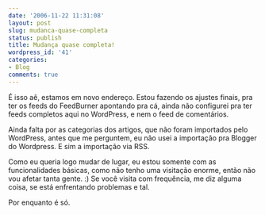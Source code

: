 ```yaml
---
date: '2006-11-22 11:31:08'
layout: post
slug: mudanca-quase-completa
status: publish
title: Mudança quase completa!
wordpress_id: '41'
categories:
- Blog
comments: true
---
```


É isso aê, estamos em novo endereço. Estou fazendo os ajustes finais, pra ter os feeds do FeedBurner apontando pra cá, ainda não configurei pra ter feeds completos aqui no WordPress, e nem o feed de comentários.

Ainda falta por as categorias dos artigos, que não foram importados pelo WordPress, antes que me perguntem, eu não usei a importação pra Blogger do Wordpress. E sim a importação via RSS.

Como eu queria logo mudar de lugar, eu estou somente com as funcionalidades básicas, como não tenho uma visitação enorme, então não vou afetar tanta gente. :) Se você visita com frequência, me diz alguma coisa, se está enfrentando problemas e tal.

Por enquanto é só.
